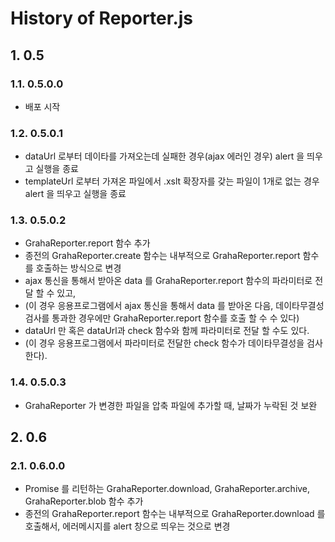 # History of Reporter.js

## 1. 0.5

### 1.1. 0.5.0.0

- 배포 시작

### 1.2. 0.5.0.1

- dataUrl 로부터 데이타를 가져오는데 실패한 경우(ajax 에러인 경우) alert 을 띄우고 실행을 종료
- templateUrl 로부터 가져온 파일에서 .xslt 확장자를 갖는 파일이 1개로 없는 경우 alert 을 띄우고 실행을 종료

### 1.3. 0.5.0.2

- GrahaReporter.report 함수 추가
- 종전의 GrahaReporter.create 함수는 내부적으로 GrahaReporter.report 함수를 호출하는 방식으로 변경
- ajax 통신을 통해서 받아온 data 를 GrahaReporter.report 함수의 파라미터로 전달 할 수 있고,
- (이 경우 응용프로그램에서 ajax 통신을 통해서 data 를 받아온 다음, 데이타무결성 검사를 통과한 경우에만 GrahaReporter.report 함수를 호출 할 수 수 있다)
- dataUrl 만 혹은 dataUrl과 check 함수와 함께 파라미터로 전달 할 수도 있다.
- (이 경우 응용프로그램에서 파라미터로 전달한 check 함수가 데이타무결성을 검사한다).

### 1.4. 0.5.0.3

- GrahaReporter 가 변경한 파일을 압축 파일에 추가할 때, 날짜가 누락된 것 보완

## 2. 0.6

### 2.1. 0.6.0.0

- Promise 를 리턴하는 GrahaReporter.download, GrahaReporter.archive, GrahaReporter.blob 함수 추가
- 종전의 GrahaReporter.report 함수는 내부적으로 GrahaReporter.download 를 호출해서, 에러메시지를 alert 창으로 띄우는 것으로 변경
